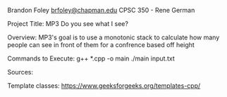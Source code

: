 Brandon Foley
brfoley@chapman.edu
CPSC 350 - Rene German

Project Title: MP3 Do you see what I see?

Overview:
MP3's goal is to use a monotonic stack to calculate how many people can see in front of them for a confrence based off height

Commands to Execute:
    g++ *.cpp -o main
    ./main input.txt

Sources:

Template classes:
    https://www.geeksforgeeks.org/templates-cpp/

